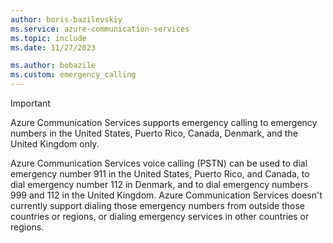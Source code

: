 ```yaml
---
author: boris-bazilevskiy
ms.service: azure-communication-services
ms.topic: include
ms.date: 11/27/2023

ms.author: bobazile
ms.custom: emergency_calling
---
```

> [!IMPORTANT]
> Azure Communication Services supports emergency calling to emergency numbers in the United States, Puerto Rico, Canada, Denmark, and the United Kingdom only.
>
> Azure Communication Services voice calling (PSTN) can be used to dial emergency number 911 in the United States, Puerto Rico, and Canada, to dial emergency number 112 in Denmark, and to dial emergency numbers 999 and 112 in the United Kingdom. Azure Communication Services doesn't currently support dialing those emergency numbers from outside those countries or regions, or dialing emergency services in other countries or regions.
